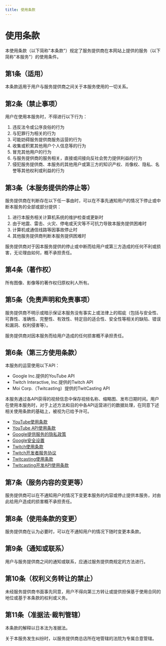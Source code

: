 ```yaml
---
title: 使用条款
---
```


# 使用条款

本使用条款（以下简称"本条款"）规定了服务提供商在本网站上提供的服务（以下简称"本服务"）的使用条件。

## 第1条（适用）

本条款适用于用户与服务提供商之间关于本服务使用的一切关系。

## 第2条（禁止事项）

用户在使用本服务时，不得进行以下行为：

1. 违反法令或公序良俗的行为
2. 与犯罪行为相关的行为
3. 可能妨碍服务提供商服务运营的行为
4. 收集或积累其他用户个人信息等的行为
5. 冒充其他用户的行为
6. 与服务提供商的服务相关，直接或间接向反社会势力提供利益的行为
7. 侵犯服务提供商、本服务的其他用户或第三方的知识产权、肖像权、隐私、名誉等其他权利或利益的行为

## 第3条（本服务提供的停止等）

服务提供商在判断存在以下任一事由时，可以在不事先通知用户的情况下停止或中断本服务的全部或部分提供：

1. 进行本服务相关计算机系统的维护检查或更新时
2. 由于地震、雷击、火灾、停电或天灾等不可抗力导致本服务提供困难时
3. 计算机或通信线路等因事故停止时
4. 其他服务提供商判断本服务提供困难时

服务提供商对于因本服务提供的停止或中断而给用户或第三方造成的任何不利或损害，无论理由如何，概不承担责任。

## 第4条（著作权）

所有图像、影像等的著作权归原权利人所有。

## 第5条（免责声明和免责事项）

服务提供商不明示或暗示保证本服务没有事实上或法律上的瑕疵（包括与安全性、可靠性、准确性、完整性、有效性、特定目的适合性、安全性等相关的缺陷、错误和漏洞、权利侵害等）。

服务提供商对因本服务而给用户造成的任何损害概不承担责任。

## 第6条（第三方使用条款）

本服务的运营使用以下API：

- Google Inc.提供的YouTube API
- Twitch Interactive, Inc.提供的Twitch API
- Moi Corp.（Twitcasting）提供的TwitCasting API

本服务通过各API获得的视频信息中保存视频名称、缩略图、发布日期时间。用户在使用本服务时，对于上述方法和目的中各API运营进行的数据处理，在同意下述相关使用条款的基础上，被视为已给予许可。

- [YouTube使用条款](https://www.youtube.com/t/terms)
- [YouTube API使用条款](https://developers.google.com/youtube/terms/developer-policies#definition-youtube-api-services)
- [Google提供服务的隐私政策](https://policies.google.com/privacy?hl=zh-CN)
- [Google安全设置](https://myaccount.google.com/permissions)
- [Twitch使用条款](https://www.twitch.tv/p/zh-cn/legal/terms-of-service/)
- [Twitch开发者服务协议](https://www.twitch.tv/p/zh-cn/legal/developer-agreement/)
- [Twitcasting使用条款](https://twitcasting.tv/indexlicense.php)
- [Twitcasting开发API使用条款](https://twitcasting.tv/indexapi.php?lang=zh)

## 第7条（服务内容的变更等）

服务提供商可以在不通知用户的情况下变更本服务的内容或停止提供本服务，对由此给用户造成的损害概不承担责任。

## 第8条（使用条款的变更）

服务提供商在认为必要时，可以在不通知用户的情况下随时变更本条款。

## 第9条（通知或联系）

用户与服务提供商之间的通知或联系，应通过服务提供商规定的方法进行。

## 第10条（权利义务转让的禁止）

未经服务提供商书面事先同意，用户不得向第三方转让或提供担保基于使用合同的地位或基于本条款的权利或义务。

## 第11条（准据法·裁判管辖）

本条款的解释以日本法为准据法。

关于本服务发生纠纷时，以服务提供商总店所在地管辖的法院为专属合意管辖。